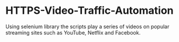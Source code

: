 # HTTPS-Video-Traffic-Automation
Using selenium library the scripts play a series of videos on popular streaming sites such as YouTube, Netflix and Facebook.
